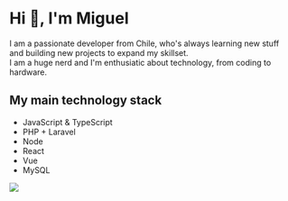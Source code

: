 <h1>Hi 👋, I'm Miguel</h1>

<p>I am a passionate developer from Chile, who's always learning new stuff and building new projects to expand my skillset.<br/> I am a huge nerd and I'm enthusiatic about technology, from coding to hardware.</p>

<h2>My main technology stack</h2>

<ul>
  <li>JavaScript & TypeScript</li>
  <li>PHP + Laravel</li>
  <li>Node</li>
  <li>React</li>
  <li>Vue</li>
  <li>MySQL</li>
</ul>

![](https://komarev.com/ghpvc/?username=MiguelHigueraDev)




